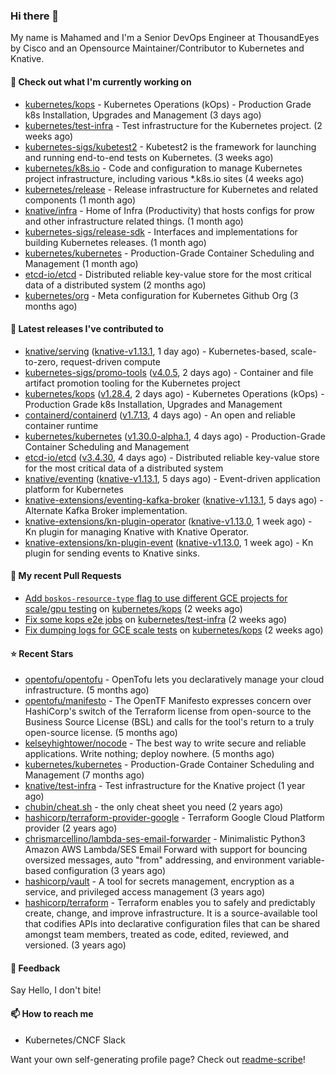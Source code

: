 ### Hi there 👋

My name is Mahamed and I'm a Senior DevOps Engineer at ThousandEyes by Cisco and an Opensource Maintainer/Contributor to Kubernetes and Knative.

#### 👷 Check out what I'm currently working on

- [kubernetes/kops](https://github.com/kubernetes/kops) - Kubernetes Operations (kOps) - Production Grade k8s Installation, Upgrades and Management (3 days ago)
- [kubernetes/test-infra](https://github.com/kubernetes/test-infra) - Test infrastructure for the Kubernetes project. (2 weeks ago)
- [kubernetes-sigs/kubetest2](https://github.com/kubernetes-sigs/kubetest2) - Kubetest2 is the framework for launching and running end-to-end tests on Kubernetes. (3 weeks ago)
- [kubernetes/k8s.io](https://github.com/kubernetes/k8s.io) - Code and configuration to manage Kubernetes project infrastructure, including various *.k8s.io sites (4 weeks ago)
- [kubernetes/release](https://github.com/kubernetes/release) - Release infrastructure for Kubernetes and related components (1 month ago)
- [knative/infra](https://github.com/knative/infra) - Home of Infra (Productivity) that hosts configs for prow and other infrastructure related things. (1 month ago)
- [kubernetes-sigs/release-sdk](https://github.com/kubernetes-sigs/release-sdk) - Interfaces and implementations for building Kubernetes releases. (1 month ago)
- [kubernetes/kubernetes](https://github.com/kubernetes/kubernetes) - Production-Grade Container Scheduling and Management (1 month ago)
- [etcd-io/etcd](https://github.com/etcd-io/etcd) - Distributed reliable key-value store for the most critical data of a distributed system (2 months ago)
- [kubernetes/org](https://github.com/kubernetes/org) - Meta configuration for Kubernetes Github Org (3 months ago)

#### 🔭 Latest releases I've contributed to

- [knative/serving](https://github.com/knative/serving) ([knative-v1.13.1](https://github.com/knative/serving/releases/tag/knative-v1.13.1), 1 day ago) - Kubernetes-based, scale-to-zero, request-driven compute
- [kubernetes-sigs/promo-tools](https://github.com/kubernetes-sigs/promo-tools) ([v4.0.5](https://github.com/kubernetes-sigs/promo-tools/releases/tag/v4.0.5), 2 days ago) - Container and file artifact promotion tooling for the Kubernetes project
- [kubernetes/kops](https://github.com/kubernetes/kops) ([v1.28.4](https://github.com/kubernetes/kops/releases/tag/v1.28.4), 2 days ago) - Kubernetes Operations (kOps) - Production Grade k8s Installation, Upgrades and Management
- [containerd/containerd](https://github.com/containerd/containerd) ([v1.7.13](https://github.com/containerd/containerd/releases/tag/v1.7.13), 4 days ago) - An open and reliable container runtime
- [kubernetes/kubernetes](https://github.com/kubernetes/kubernetes) ([v1.30.0-alpha.1](https://github.com/kubernetes/kubernetes/releases/tag/v1.30.0-alpha.1), 4 days ago) - Production-Grade Container Scheduling and Management
- [etcd-io/etcd](https://github.com/etcd-io/etcd) ([v3.4.30](https://github.com/etcd-io/etcd/releases/tag/v3.4.30), 4 days ago) - Distributed reliable key-value store for the most critical data of a distributed system
- [knative/eventing](https://github.com/knative/eventing) ([knative-v1.13.1](https://github.com/knative/eventing/releases/tag/knative-v1.13.1), 5 days ago) - Event-driven application platform for Kubernetes
- [knative-extensions/eventing-kafka-broker](https://github.com/knative-extensions/eventing-kafka-broker) ([knative-v1.13.1](https://github.com/knative-extensions/eventing-kafka-broker/releases/tag/knative-v1.13.1), 5 days ago) - Alternate Kafka Broker implementation.
- [knative-extensions/kn-plugin-operator](https://github.com/knative-extensions/kn-plugin-operator) ([knative-v1.13.0](https://github.com/knative-extensions/kn-plugin-operator/releases/tag/knative-v1.13.0), 1 week ago) - Kn plugin for managing Knative with Knative Operator.
- [knative-extensions/kn-plugin-event](https://github.com/knative-extensions/kn-plugin-event) ([knative-v1.13.0](https://github.com/knative-extensions/kn-plugin-event/releases/tag/knative-v1.13.0), 1 week ago) - Kn plugin for sending events to Knative sinks.

#### 🔨 My recent Pull Requests

- [Add `boskos-resource-type` flag to use different GCE projects for scale/gpu testing](https://github.com/kubernetes/kops/pull/16268) on [kubernetes/kops](https://github.com/kubernetes/kops) (2 weeks ago)
- [Fix some kops e2e jobs](https://github.com/kubernetes/test-infra/pull/31677) on [kubernetes/test-infra](https://github.com/kubernetes/test-infra) (2 weeks ago)
- [Fix dumping logs for GCE scale tests](https://github.com/kubernetes/kops/pull/16266) on [kubernetes/kops](https://github.com/kubernetes/kops) (2 weeks ago)

#### ⭐ Recent Stars

- [opentofu/opentofu](https://github.com/opentofu/opentofu) - OpenTofu lets you declaratively manage your cloud infrastructure. (5 months ago)
- [opentofu/manifesto](https://github.com/opentofu/manifesto) - The OpenTF Manifesto expresses concern over HashiCorp&#39;s switch of the Terraform license from open-source to the Business Source License (BSL) and calls for the tool&#39;s return to a truly open-source license. (5 months ago)
- [kelseyhightower/nocode](https://github.com/kelseyhightower/nocode) - The best way to write secure and reliable applications. Write nothing; deploy nowhere. (5 months ago)
- [kubernetes/kubernetes](https://github.com/kubernetes/kubernetes) - Production-Grade Container Scheduling and Management (7 months ago)
- [knative/test-infra](https://github.com/knative/test-infra) - Test infrastructure for the Knative project (1 year ago)
- [chubin/cheat.sh](https://github.com/chubin/cheat.sh) - the only cheat sheet you need (2 years ago)
- [hashicorp/terraform-provider-google](https://github.com/hashicorp/terraform-provider-google) - Terraform Google Cloud Platform provider (2 years ago)
- [chrismarcellino/lambda-ses-email-forwarder](https://github.com/chrismarcellino/lambda-ses-email-forwarder) - Minimalistic Python3 Amazon AWS Lambda/SES Email Forward with support for bouncing oversized messages, auto &#34;from&#34; addressing, and environment variable-based configuration (3 years ago)
- [hashicorp/vault](https://github.com/hashicorp/vault) - A tool for secrets management, encryption as a service, and privileged access management (3 years ago)
- [hashicorp/terraform](https://github.com/hashicorp/terraform) - Terraform enables you to safely and predictably create, change, and improve infrastructure. It is a source-available tool that codifies APIs into declarative configuration files that can be shared amongst team members, treated as code, edited, reviewed, and versioned. (3 years ago)

#### 💬 Feedback

Say Hello, I don't bite!

#### 📫 How to reach me

- Kubernetes/CNCF Slack

Want your own self-generating profile page? Check out [readme-scribe](https://github.com/muesli/readme-scribe)!


